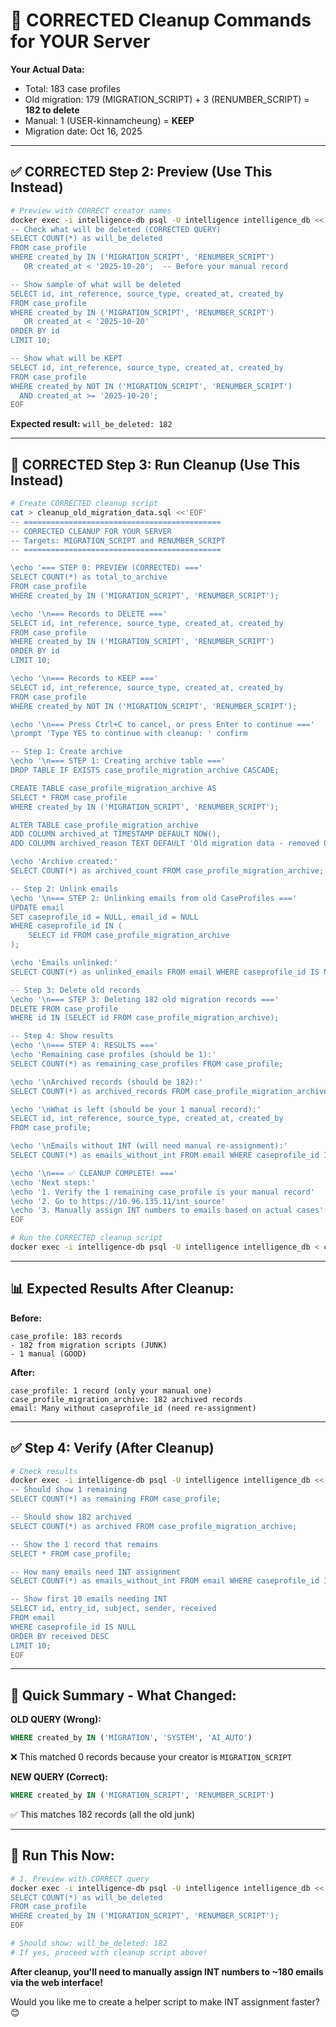 # 🎯 CORRECTED Cleanup Commands for YOUR Server

**Your Actual Data:**
- Total: 183 case profiles
- Old migration: 179 (MIGRATION_SCRIPT) + 3 (RENUMBER_SCRIPT) = **182 to delete**
- Manual: 1 (USER-kinnamcheung) = **KEEP**
- Migration date: Oct 16, 2025

---

## ✅ **CORRECTED Step 2: Preview (Use This Instead)**

```bash
# Preview with CORRECT creator names
docker exec -i intelligence-db psql -U intelligence intelligence_db <<'EOF'
-- Check what will be deleted (CORRECTED QUERY)
SELECT COUNT(*) as will_be_deleted
FROM case_profile
WHERE created_by IN ('MIGRATION_SCRIPT', 'RENUMBER_SCRIPT')
   OR created_at < '2025-10-20';  -- Before your manual record

-- Show sample of what will be deleted
SELECT id, int_reference, source_type, created_at, created_by
FROM case_profile
WHERE created_by IN ('MIGRATION_SCRIPT', 'RENUMBER_SCRIPT')
   OR created_at < '2025-10-20'
ORDER BY id
LIMIT 10;

-- Show what will be KEPT
SELECT id, int_reference, source_type, created_at, created_by
FROM case_profile
WHERE created_by NOT IN ('MIGRATION_SCRIPT', 'RENUMBER_SCRIPT')
  AND created_at >= '2025-10-20';
EOF
```

**Expected result:** `will_be_deleted: 182`

---

## 🧹 **CORRECTED Step 3: Run Cleanup (Use This Instead)**

```bash
# Create CORRECTED cleanup script
cat > cleanup_old_migration_data.sql <<'EOF'
-- ============================================
-- CORRECTED CLEANUP FOR YOUR SERVER
-- Targets: MIGRATION_SCRIPT and RENUMBER_SCRIPT
-- ============================================

\echo '=== STEP 0: PREVIEW (CORRECTED) ==='
SELECT COUNT(*) as total_to_archive
FROM case_profile
WHERE created_by IN ('MIGRATION_SCRIPT', 'RENUMBER_SCRIPT');

\echo '\n=== Records to DELETE ==='
SELECT id, int_reference, source_type, created_at, created_by
FROM case_profile
WHERE created_by IN ('MIGRATION_SCRIPT', 'RENUMBER_SCRIPT')
ORDER BY id
LIMIT 10;

\echo '\n=== Records to KEEP ==='
SELECT id, int_reference, source_type, created_at, created_by
FROM case_profile
WHERE created_by NOT IN ('MIGRATION_SCRIPT', 'RENUMBER_SCRIPT');

\echo '\n=== Press Ctrl+C to cancel, or press Enter to continue ==='
\prompt 'Type YES to continue with cleanup: ' confirm

-- Step 1: Create archive
\echo '\n=== STEP 1: Creating archive table ==='
DROP TABLE IF EXISTS case_profile_migration_archive CASCADE;

CREATE TABLE case_profile_migration_archive AS
SELECT * FROM case_profile
WHERE created_by IN ('MIGRATION_SCRIPT', 'RENUMBER_SCRIPT');

ALTER TABLE case_profile_migration_archive 
ADD COLUMN archived_at TIMESTAMP DEFAULT NOW(),
ADD COLUMN archived_reason TEXT DEFAULT 'Old migration data - removed Oct 27, 2025';

\echo 'Archive created:'
SELECT COUNT(*) as archived_count FROM case_profile_migration_archive;

-- Step 2: Unlink emails
\echo '\n=== STEP 2: Unlinking emails from old CaseProfiles ==='
UPDATE email
SET caseprofile_id = NULL, email_id = NULL
WHERE caseprofile_id IN (
    SELECT id FROM case_profile_migration_archive
);

\echo 'Emails unlinked:'
SELECT COUNT(*) as unlinked_emails FROM email WHERE caseprofile_id IS NULL;

-- Step 3: Delete old records
\echo '\n=== STEP 3: Deleting 182 old migration records ==='
DELETE FROM case_profile
WHERE id IN (SELECT id FROM case_profile_migration_archive);

-- Step 4: Show results
\echo '\n=== STEP 4: RESULTS ==='
\echo 'Remaining case profiles (should be 1):'
SELECT COUNT(*) as remaining_case_profiles FROM case_profile;

\echo '\nArchived records (should be 182):'
SELECT COUNT(*) as archived_records FROM case_profile_migration_archive;

\echo '\nWhat is left (should be your 1 manual record):'
SELECT id, int_reference, source_type, created_at, created_by
FROM case_profile;

\echo '\nEmails without INT (will need manual re-assignment):'
SELECT COUNT(*) as emails_without_int FROM email WHERE caseprofile_id IS NULL;

\echo '\n=== ✅ CLEANUP COMPLETE! ==='
\echo 'Next steps:'
\echo '1. Verify the 1 remaining case_profile is your manual record'
\echo '2. Go to https://10.96.135.11/int_source'
\echo '3. Manually assign INT numbers to emails based on actual cases'
EOF

# Run the CORRECTED cleanup script
docker exec -i intelligence-db psql -U intelligence intelligence_db < cleanup_old_migration_data.sql
```

---

## 📊 **Expected Results After Cleanup:**

**Before:**
```
case_profile: 183 records
- 182 from migration scripts (JUNK)
- 1 manual (GOOD)
```

**After:**
```
case_profile: 1 record (only your manual one)
case_profile_migration_archive: 182 archived records
email: Many without caseprofile_id (need re-assignment)
```

---

## ✅ **Step 4: Verify (After Cleanup)**

```bash
# Check results
docker exec -i intelligence-db psql -U intelligence intelligence_db <<'EOF'
-- Should show 1 remaining
SELECT COUNT(*) as remaining FROM case_profile;

-- Should show 182 archived
SELECT COUNT(*) as archived FROM case_profile_migration_archive;

-- Show the 1 record that remains
SELECT * FROM case_profile;

-- How many emails need INT assignment
SELECT COUNT(*) as emails_without_int FROM email WHERE caseprofile_id IS NULL;

-- Show first 10 emails needing INT
SELECT id, entry_id, subject, sender, received
FROM email
WHERE caseprofile_id IS NULL
ORDER BY received DESC
LIMIT 10;
EOF
```

---

## 🎯 **Quick Summary - What Changed:**

**OLD QUERY (Wrong):**
```sql
WHERE created_by IN ('MIGRATION', 'SYSTEM', 'AI_AUTO')
```
❌ This matched 0 records because your creator is `MIGRATION_SCRIPT`

**NEW QUERY (Correct):**
```sql
WHERE created_by IN ('MIGRATION_SCRIPT', 'RENUMBER_SCRIPT')
```
✅ This matches 182 records (all the old junk)

---

## 🚀 **Run This Now:**

```bash
# 1. Preview with CORRECT query
docker exec -i intelligence-db psql -U intelligence intelligence_db <<'EOF'
SELECT COUNT(*) as will_be_deleted
FROM case_profile
WHERE created_by IN ('MIGRATION_SCRIPT', 'RENUMBER_SCRIPT');
EOF

# Should show: will_be_deleted: 182
# If yes, proceed with cleanup script above!
```

**After cleanup, you'll need to manually assign INT numbers to ~180 emails via the web interface!**

Would you like me to create a helper script to make INT assignment faster? 😊
